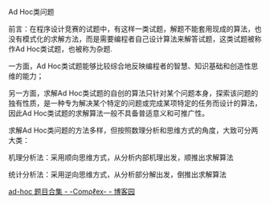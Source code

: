 Ad Hoc类问题

前言：在程序设计竞赛的试题中，有这样一类试题，解题不能套用现成的算法，也没有模式化的求解方法，而是需要编程者自己设计算法来解答试题，这类试题被称作Ad Hoc类试题，也被称为杂题.

一方面，Ad Hoc类试题能够比较综合地反映编程者的智慧、知识基础和创造性思维的能力；

另一方面，求解Ad Hoc类试题的自创的算法只针对某个问题本身，探索该问题的独有性质，是一种专为解决某个特定的问题或完成某项特定的任务而设计的算法，因此Ad Hoc类试题的求解算法一般不具备普适意义和可推广性。

求解Ad Hoc类问题的方法多样，但按照数理分析和思维方式的角度，大致可分两大类：

机理分析法：采用顺向思维方式，从分析内部机理出发，顺推出求解算法

统计分析法：采用逆向思维方式，从分析部分解出发，倒推出求解算法

[ad-hoc 题目合集 - -Comρℓex- - 博客园](https://www.cnblogs.com/-Complex-/p/17555350.html)



